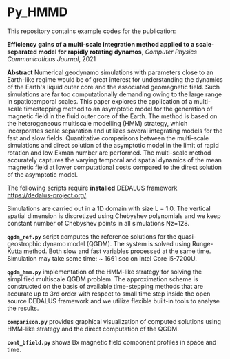 # Py_HMMD
This repository contains example codes for the publication: 

**Efficiency gains of a multi-scale integration method applied to a scale-separated model for rapidly rotating dynamos**, *Computer Physics Communications Journal*, 2021

**Abstract** Numerical geodynamo simulations with parameters close to an Earth-like regime would be of great interest for understanding the dynamics of the Earth's liquid outer core and the associated geomagnetic field. Such simulations are far too computationally demanding owing to the large range in spatiotemporal scales. This paper explores the application of a multi-scale timestepping method to an asymptotic model for the generation of magnetic field in the fluid outer core of the Earth. The method is based on the heterogeneous multiscale modelling (HMM) strategy, which incorporates scale separation and utilizes several integrating models for the fast and slow fields. Quantitative comparisons between the multi-scale simulations and direct solution of the asymptotic model in the limit of rapid rotation and low Ekman number are performed. The multi-scale method accurately captures the varying temporal and spatial dynamics of the mean magnetic field at lower computational costs compared to the direct solution of the asymptotic model.


The following scripts require **installed** DEDALUS framework https://dedalus-project.org/

Simulations are carried out in a 1D domain with size L = 1.0. The vertical spatial dimension is discretized using Chebyshev polynomials and we keep constant number of Chebyshev points in all simulations Nz=128. 

**```qgdm_ref.py```** script computes the reference solutions for the quasi-geostrophic dynamo model (QGDM). The system is solved using Runge-Kutta method. Both slow and fast variables processed at the same time. Simulation may take some time: ~ 1661 sec on Intel Core i5-7200U.

**```qgdm_hmm.py```** implementation of the HMM-like strategy for solving the simplified multiscale QGDM problem. The approximation scheme is constructed on the basis of available time-stepping methods that are accurate up to 3rd order with respect to small time step inside the open source DEDALUS framework and we utilize flexible built-in tools to analyse the results.

**```comparison.py```** provides graphical visualization of computed solutions using HMM-like strategy and the direct computation of the QGDM.

**```cont_bfield.py```** shows Bx magnetic field component profiles in space and time.
